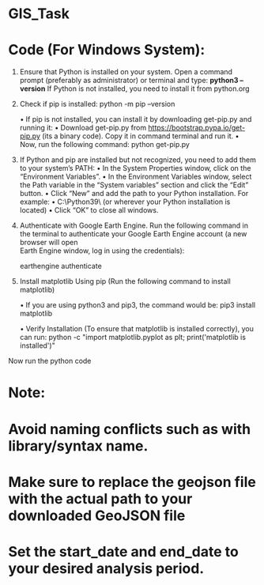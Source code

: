 # GIS_Task
# Code (For Windows System):

1.	Ensure that Python is installed on your system. Open a command prompt (preferably as administrator) or terminal and type:
      **python3 –version** 
      If Python is not installed, you need to install it from python.org  
  
2.	Check if pip is installed: 
      python -m pip –version
  	
      •	If pip is not installed, you can install it by downloading get-pip.py and running it:
      •	Download get-pip.py from https://bootstrap.pypa.io/get-pip.py (its a binary code). Copy it in command terminal and run it.
      •	Now, run the following command: python get-pip.py
  	
3.	If Python and pip are installed but not recognized, you need to add them to your system’s PATH:
      •	In the System Properties window, click on the “Environment Variables”.
      •	In the Environment Variables window, select the Path variable in the “System variables” section and click the “Edit” button.
      •	Click “New” and add the path to your Python installation. For example:
      •	C:\Python39\ (or wherever your Python installation is located)
      •	Click “OK” to close all windows.
  	
4.	Authenticate with Google Earth Engine. Run the following command in the terminal to authenticate your Google Earth Engine account (a new browser will open     
   Earth Engine window, log in using the credentials):
  	
    earthengine authenticate

5.	Install matplotlib Using pip (Run the following command to install matplotlib)
   
    •	If you are using python3 and pip3, the command would be:
    pip3 install matplotlib
  	
    •	Verify Installation (To ensure that matplotlib is installed correctly), you can run:
    python -c "import matplotlib.pyplot as plt; print('matplotlib is installed')"

Now run the python code

# Note:

# Avoid naming conflicts such as with library/syntax name.
# Make sure to replace the geojson file with the actual path to your downloaded GeoJSON file
# Set the start_date and end_date to your desired analysis period. 

